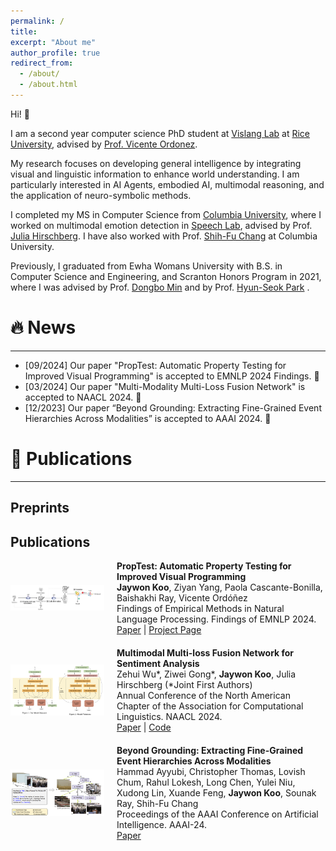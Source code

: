 ```yaml
---
permalink: /
title: 
excerpt: "About me"
author_profile: true
redirect_from: 
  - /about/
  - /about.html
---
```


Hi! 👋

I am a second year computer science PhD student at [Vislang Lab](https://vislang.ai/) at [Rice University](https://csweb.rice.edu/), advised by [Prof. Vicente Ordonez](https://www.cs.rice.edu/~vo9/).

My research focuses on developing general intelligence by integrating visual and linguistic information to enhance world understanding. I am particularly interested in AI Agents, embodied AI, multimodal reasoning, and the application of neuro-symbolic methods.

I completed my MS in Computer Science from [Columbia University](https://www.cs.columbia.edu/), where I worked on multimodal emotion detection in [Speech Lab](http://www.cs.columbia.edu/speech/lab.cgi), advised by Prof. [Julia Hirschberg](http://www.cs.columbia.edu/~julia/). I have also worked with Prof. [Shih-Fu Chang](https://www.ee.columbia.edu/~sfchang/) at Columbia University.

Previously, I graduated from Ewha Womans University with B.S. in Computer Science and Engineering, and Scranton Honors Program in 2021, where I was advised by Prof. [Dongbo Min](http://cvl.ewha.ac.kr/) and by Prof. [Hyun-Seok Park](http://www.ewha.ac.kr/ewha/professor/info.do?mode=view&pId=xPCsLydiqzj%2FKdbYExXJKg%3D%3D) .

🔥 News
======
-----------
- [09/2024] Our paper "PropTest: Automatic Property Testing for Improved Visual Programming" is accepted to EMNLP 2024 Findings. 🎉
- [03/2024] Our paper "Multi-Modality Multi-Loss Fusion Network" is accepted to NAACL 2024. 🎉
- [12/2023] Our paper “Beyond Grounding: Extracting Fine-Grained Event Hierarchies Across Modalities” is accepted to AAAI 2024. 🎉


📝 Publications
============
-----------

Preprints
---------


Publications
------------
<div style="display: flex; align-items: center; margin-bottom: 20px;">
    <img src="images/PropTest.png" alt="Preprint Image" style="width: 150px; margin-right: 20px;">
    <div>
        <strong>PropTest: Automatic Property Testing for Improved Visual Programming</strong><br>
         <strong>Jaywon Koo</strong>, Ziyan Yang, Paola Cascante-Bonilla, Baishakhi Ray, Vicente Ordóñez<br>
        Findings of Empirical Methods in Natural Language Processing. Findings of EMNLP 2024.<br>
        <a href="https://arxiv.org/abs/2403.16921">Paper</a> | <a href="https://jaywonkoo17.github.io/PropTest/">Project Page</a>
    </div>
</div>

<div style="display: flex; align-items: center; margin-bottom: 20px;">
    <img src="images/Sentiment_Analysis.png" alt="Publication Image" style="width: 150px; margin-right: 20px;">
    <div>
        <strong>Multimodal Multi-loss Fusion Network for Sentiment Analysis</strong><br>
        Zehui Wu*, Ziwei Gong*, <strong>Jaywon Koo</strong>, Julia Hirschberg (*Joint First Authors)<br>
        Annual Conference of the North American Chapter of the Association for Computational Linguistics. NAACL 2024.<br>
        <a href="https://arxiv.org/abs/2308.00264v4">Paper</a> | <a href="https://github.com/zehuiwu/MMML">Code</a>
    </div>
</div>

<div style="display: flex; align-items: center; margin-bottom: 20px;">
    <img src="images/Beyond_Grounding.png" alt="Publication Image" style="width: 150px; margin-right: 20px;">
    <div>
        <strong>Beyond Grounding: Extracting Fine-Grained Event Hierarchies Across Modalities</strong><br>
        Hammad Ayyubi, Christopher Thomas, Lovish Chum, Rahul Lokesh, Long Chen, Yulei Niu, 
        Xudong Lin, Xuande Feng, <strong>Jaywon Koo</strong>, Sounak Ray, Shih-Fu Chang<br>
        Proceedings of the AAAI Conference on Artificial Intelligence. AAAI-24.<br>
        <a href="https://web3.arxiv.org/abs/2206.07207">Paper</a>
    </div>
</div>

